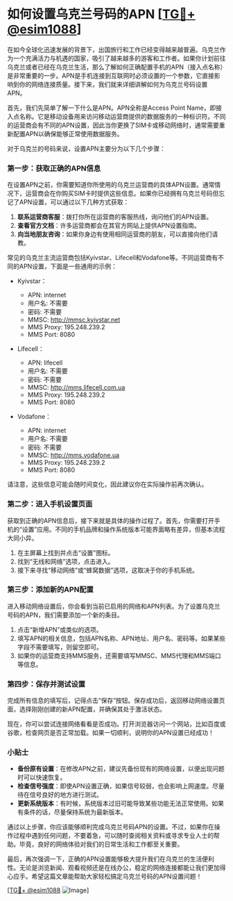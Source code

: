 # 如何设置乌克兰号码的APN [[TG💪+ @esim1088](https://t.me/s/esim1088)]

在如今全球化迅速发展的背景下，出国旅行和工作已经变得越来越普遍。乌克兰作为一个充满活力与机遇的国家，吸引了越来越多的游客和工作者。如果你计划前往乌克兰或者已经在乌克兰生活，那么了解如何正确配置手机的APN（接入点名称）是非常重要的一步。APN是手机连接到互联网时必须设置的一个参数，它直接影响到你的网络连接质量。接下来，我们就来详细讲解如何为乌克兰号码设置APN。

首先，我们先简单了解一下什么是APN。APN全称是Access Point Name，即接入点名称。它是移动设备用来访问移动运营商提供的数据服务的一种标识符。不同的运营商会有不同的APN设置，因此当你更换了SIM卡或移动网络时，通常需要重新配置APN以确保能够正常使用数据服务。

对于乌克兰的号码来说，设置APN主要分为以下几个步骤：

### 第一步：获取正确的APN信息

在设置APN之前，你需要知道你所使用的乌克兰运营商的具体APN设置。通常情况下，运营商会在你购买SIM卡时提供这些信息。如果你已经拥有乌克兰号码但忘记了APN设置，可以通过以下几种方式获取：

1. **联系运营商客服**：拨打你所在运营商的客服热线，询问他们的APN设置。
2. **查看官方文档**：许多运营商都会在其官方网站上提供APN设置指南。
3. **向当地朋友咨询**：如果你身边有使用相同运营商的朋友，可以直接向他们请教。

常见的乌克兰主流运营商包括Kyivstar、Lifecell和Vodafone等。不同运营商有不同的APN设置，下面是一些通用的示例：

- Kyivstar：
  - APN: internet
  - 用户名: 不需要
  - 密码: 不需要
  - MMSC: http://mmsc.kyivstar.net
  - MMS Proxy: 195.248.239.2
  - MMS Port: 8080

- Lifecell：
  - APN: lifecell
  - 用户名: 不需要
  - 密码: 不需要
  - MMSC: http://mms.lifecell.com.ua
  - MMS Proxy: 195.248.239.2
  - MMS Port: 8080

- Vodafone：
  - APN: internet
  - 用户名: 不需要
  - 密码: 不需要
  - MMSC: http://mms.vodafone.ua
  - MMS Proxy: 195.248.239.2
  - MMS Port: 8080

请注意，这些信息可能会随时间变化，因此建议你在实际操作前再次确认。

### 第二步：进入手机设置页面

获取到正确的APN信息后，接下来就是具体的操作过程了。首先，你需要打开手机的“设置”应用。不同的手机品牌和操作系统版本可能界面略有差异，但基本流程大同小异。

1. 在主屏幕上找到并点击“设置”图标。
2. 找到“无线和网络”选项，点击进入。
3. 接下来寻找“移动网络”或“蜂窝数据”选项，这取决于你的手机系统。

### 第三步：添加新的APN配置

进入移动网络设置后，你会看到当前已启用的网络和APN列表。为了设置乌克兰号码的APN，我们需要添加一个新的条目。

1. 点击“新增APN”或类似的选项。
2. 填写APN的相关信息，包括APN名称、APN地址、用户名、密码等。如果某些字段不需要填写，则留空即可。
3. 如果你的运营商支持MMS服务，还需要填写MMSC、MMS代理和MMS端口等信息。

### 第四步：保存并测试设置

完成所有信息的填写后，记得点击“保存”按钮。保存成功后，返回移动网络设置页面，选择刚刚创建的新APN配置，并确保其处于激活状态。

现在，你可以尝试连接网络看看是否成功。打开浏览器访问一个网站，比如百度或谷歌，检查网页是否正常加载。如果一切顺利，说明你的APN设置已经成功！

### 小贴士

- **备份原有设置**：在修改APN之前，建议先备份现有的网络设置，以便出现问题时可以快速恢复。
- **检查信号强度**：即使APN设置正确，如果信号较弱，也会影响上网速度。尽量待在信号良好的地方进行测试。
- **更新系统版本**：有时候，系统版本过旧可能导致某些功能无法正常使用。如果有条件的话，尽量保持系统为最新版本。

通过以上步骤，你应该能够顺利完成乌克兰号码APN的设置。不过，如果你在操作过程中遇到任何问题，不要着急，可以随时查阅相关资料或寻求专业人士的帮助。毕竟，良好的网络体验对我们的日常生活和工作都至关重要。

最后，再次强调一下，正确的APN设置能够极大提升我们在乌克兰的生活便利性。无论是浏览新闻、观看视频还是在线办公，稳定的网络连接都能让我们更加得心应手。希望这篇文章能帮助大家轻松搞定乌克兰号码的APN设置问题！

[[TG💪+ @esim1088](https://t.me/s/esim1088) ![Image](https://i.postimg.cc/4NQfJmqS/Snipaste-2025-05-13-00-14-12.png)]